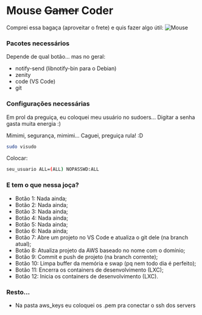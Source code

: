 # Mouse ~~Gamer~~ Coder

Comprei essa bagaça (aproveitar o frete) e quis fazer algo útil:
![Mouse](https://http2.mlstatic.com/mouse-gamer-dazz-griffon-4000dpi-17-botoes-D_NQ_NP_733683-MLB27843797407_072018-F.webp)

### Pacotes necessários

Depende de qual botão... mas no geral:

- notify-send (libnotify-bin para o Debian)
- zenity
- code (VS Code)
- git

### Configurações necessárias

Em prol da preguiça, eu coloquei meu usuário no sudoers... Digitar a senha gasta muita energia :)

Mimimi, segurança, mimimi... Caguei, preguiça rula! :D


```bash
sudo visudo
```

Colocar:

```bash
seu_usuario ALL=(ALL) NOPASSWD:ALL
```

### E tem o que nessa joça?

- Botão 1: Nada ainda;
- Botão 2: Nada ainda;
- Botão 3: Nada ainda;
- Botão 4: Nada ainda;
- Botão 5: Nada ainda;
- Botão 6: Nada ainda;
- Botão 7: Abre um projeto no VS Code e atualiza o git dele (na branch atual);
- Botão 8: Atualiza projeto da AWS baseado no nome com o domínio;
- Botão 9: Commit e push de projeto (na branch corrente);
- Botão 10: Limpa buffer da memória e swap (pq nem todo dia é perfeito);
- Botão 11: Encerra os containers de desenvolvimento (LXC);
- Botão 12: Inicia os containers de desenvolvimento (LXC).

### Resto...

 * Na pasta aws_keys eu coloquei os .pem pra conectar o ssh dos servers